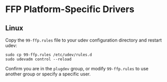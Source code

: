 # FFP Platform-Specific Drivers

## Linux

Copy the `99-ffp.rules` file to your udev configuration directory and restart
udev:

```
sudo cp 99-ffp.rules /etc/udev/rules.d
sudo udevadm control --reload
```

Confirm you are in the `plugdev` group, or modify `99-ffp.rules` to use another
group or specify a specific user.
